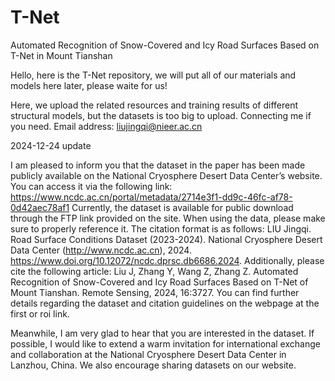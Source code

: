 # T-Net
Automated Recognition of Snow-Covered and Icy Road Surfaces Based on T-Net in Mount Tianshan

Hello, here is the T-Net repository, we will put all of our materials and models here later, please waite for us!

Here, we upload the related resources and training results of different structural models, but the datasets is too big to upload. Connecting me if you need. 
Email address: liujingqi@nieer.ac.cn

2024-12-24 update

I am pleased to inform you that the dataset in the paper has been made publicly available on the National Cryosphere Desert Data Center’s website. You can access it via the following link:
https://www.ncdc.ac.cn/portal/metadata/2714e3f1-dd9c-46fc-af78-0d42aec78af1
Currently, the dataset is available for public download through the FTP link provided on the site. When using the data, please make sure to properly reference it. The citation format is as follows:
LIU Jingqi. Road Surface Conditions Dataset (2023-2024). National Cryosphere Desert Data Center (http://www.ncdc.ac.cn), 2024. https://www.doi.org/10.12072/ncdc.dprsc.db6686.2024.
Additionally, please cite the following article:
Liu J, Zhang Y, Wang Z, Zhang Z. Automated Recognition of Snow-Covered and Icy Road Surfaces Based on T-Net of Mount Tianshan. Remote Sensing, 2024, 16:3727.
You can find further details regarding the dataset and citation guidelines on the webpage at the first or roi link.

Meanwhile, I am very glad to hear that you are interested in the dataset. If possible, I would like to extend a warm invitation for international exchange and collaboration at the National Cryosphere Desert Data Center in Lanzhou, China. We also encourage sharing datasets on our website.

